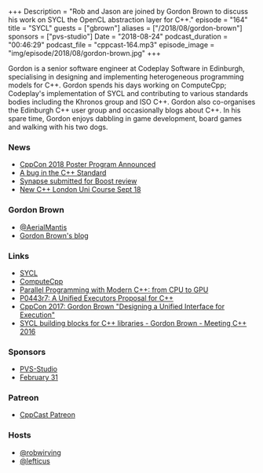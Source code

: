 +++
Description = "Rob and Jason are joined by Gordon Brown to discuss his work on SYCL the OpenCL abstraction layer for C++."
episode = "164"
title = "SYCL"
guests = ["gbrown"]
aliases = ["/2018/08/gordon-brown"]
sponsors = ["pvs-studio"]
Date = "2018-08-24"
podcast_duration = "00:46:29"
podcast_file = "cppcast-164.mp3"
episode_image = "img/episode/2018/08/gordon-brown.jpg"
+++

Gordon is a senior software engineer at Codeplay Software in Edinburgh, specialising in designing and implementing heterogeneous programming models for C++. Gordon spends his days working on ComputeCpp; Codeplay's implementation of SYCL and contributing to various standards bodies including the Khronos group and ISO C++. Gordon also co-organises the Edinburgh C++ user group and occasionally blogs about C++. In his spare time, Gordon enjoys dabbling in game development, board games and walking with his two dogs.

### News ###

 - [CppCon 2018 Poster Program Announced](https://cppcon.org/cppcon-2018-poster-program-announced/)
 - [A bug in the C++ Standard](https://ibob.github.io/blog/2018/08/18/a-bug-in-the-cpp-standard/)
 - [Synapse submitted for Boost review](https://zajo.github.io/boost-synapse/)
 - [New C++ London Uni Course Sept 18](http://www.cpplondonuni.com/)
 
### Gordon Brown ###

 - [@AerialMantis](https://twitter.com/AerialMantis)
 - [Gordon Brown's blog](http://www.aerialmantis.co.uk/)

### Links ###

 - [SYCL](http://sycl.tech/)
 - [ComputeCpp](https://codeplay.com/products/computesuite/computecpp)
 - [Parallel Programming with Modern C++: from CPU to GPU](https://cppcon.org/parallel-programming-with-modern-cpp/)
 - [P0443r7: A Unified Executors Proposal for C++](http://www.open-std.org/jtc1/sc22/wg21/docs/papers/2018/p0443r7.html)
 - [CppCon 2017: Gordon Brown "Designing a Unified Interface for Execution"](https://www.youtube.com/watch?v=wr4YBDS-0Tc)
 - [SYCL building blocks for C++ libraries - Gordon Brown - Meeting C++ 2016](https://www.youtube.com/watch?v=HH-ikWJ8cU4)

### Sponsors ###

- [PVS-Studio](https://www.viva64.com/pvs-studio)
- [February 31](https://www.viva64.com/en/b/0550/)

### Patreon ###

- [CppCast Patreon](https://www.patreon.com/CppCast)

### Hosts ###

- [@robwirving](https://twitter.com/robwirving)
- [@lefticus](https://twitter.com/lefticus)

